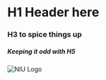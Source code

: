 # H1 Header here
### H3 to spice things up
##### Keeping it odd with H5

![NIU Logo](https://www.niu.edu/communication-standards/_images/downloads/images/logo_thumbs/NIU_vert_3Clr-web.png)
